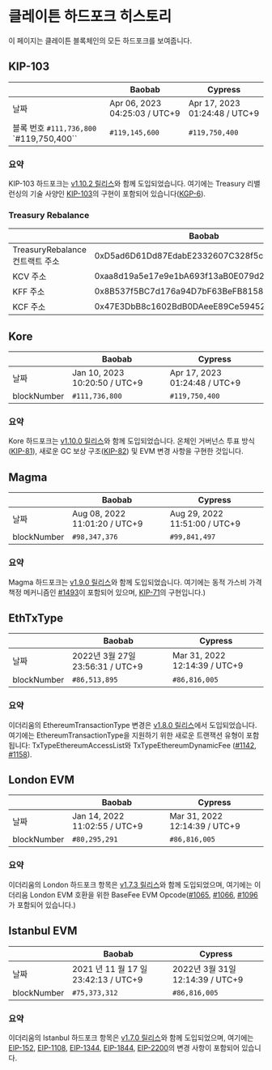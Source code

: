 # 클레이튼 하드포크 히스토리

이 페이지는 클레이튼 블록체인의 모든 하드포크를 보여줍니다.

## KIP-103

| ` `                                     | Baobab                        | Cypress                       |
| --------------------------------------- | ----------------------------- | ----------------------------- |
| 날짜                                      | Apr 06, 2023 04:25:03 / UTC+9 | Apr 17, 2023 01:24:48 / UTC+9 |
| 블록 번호 `#111,736,800` \`#119,750,400\`\` | `#119,145,600`                | `#119,750,400`                |

### 요약

KIP-103 하드포크는 [v1.10.2 릴리스](https://github.com/klaytn/klaytn/releases/tag/v1.10.2)와 함께 도입되었습니다. 여기에는 Treasury 리밸런싱의 기술 사양인 [KIP-103](https://kips.klaytn.foundation/KIPs/kip-103)의 구현이 포함되어 있습니다([KGP-6](https://govforum.klaytn.foundation/t/kgp-6-proposal-to-establish-a-sustainable-and-verifiable-klay-token-economy/157)).

### Treasury Rebalance

| ` `                       | Baobab                                     | Cypress                                    |
| ------------------------- | ------------------------------------------ | ------------------------------------------ |
| TreasuryRebalance 컨트랙트 주소 | 0xD5ad6D61Dd87EdabE2332607C328f5cc96aeCB95 | 0xD5ad6D61Dd87EdabE2332607C328f5cc96aeCB95 |
| KCV 주소                    | 0xaa8d19a5e17e9e1bA693f13aB0E079d274a7e51E | 0x4f04251064274252D27D4af55BC85b68B3adD992 |
| KFF 주소                    | 0x8B537f5BC7d176a94D7bF63BeFB81586EB3D1c0E | 0x85D82D811743b4B8F3c48F3e48A1664d1FfC2C10 |
| KCF 주소                    | 0x47E3DbB8c1602BdB0DAeeE89Ce59452c4746CA1C | 0xdd4C8d805fC110369D3B148a6692F283ffBDCcd3 |

## Kore

| ` `         | Baobab                        | Cypress                       |
| ----------- | ----------------------------- | ----------------------------- |
| 날짜          | Jan 10, 2023 10:20:50 / UTC+9 | Apr 17, 2023 01:24:48 / UTC+9 |
| blockNumber | `#111,736,800`                | `#119,750,400`                |

### 요약

Kore 하드포크는 [v1.10.0 릴리스](https://github.com/klaytn/klaytn/releases/tag/v1.10.0)와 함께 도입되었습니다. 온체인 거버넌스 투표 방식([KIP-81](https://kips.klaytn.foundation/KIPs/kip-81)), 새로운 GC 보상 구조([KIP-82](https://kips.klaytn.foundation/KIPs/kip-82)) 및 EVM 변경 사항을 구현한 것입니다.

## Magma

| ` `         | Baobab                        | Cypress                       |
| ----------- | ----------------------------- | ----------------------------- |
| 날짜          | Aug 08, 2022 11:01:20 / UTC+9 | Aug 29, 2022 11:51:00 / UTC+9 |
| blockNumber | `#98,347,376`                 | `#99,841,497`                 |

### 요약

Magma 하드포크는 [v1.9.0 릴리스](https://github.com/klaytn/klaytn/releases/tag/v1.9.0)와 함께 도입되었습니다. 여기에는 동적 가스비 가격 책정 메커니즘인 [#1493](https://github.com/klaytn/klaytn/pull/1493)이 포함되어 있으며, [KIP-71](https://kips.klaytn.foundation/KIPs/kip-71)의 구현입니다.)

## EthTxType

| ` `         | Baobab                        | Cypress                       |
| ----------- | ----------------------------- | ----------------------------- |
| 날짜          | 2022년 3월 27일 23:56:31 / UTC+9 | Mar 31, 2022 12:14:39 / UTC+9 |
| blockNumber | `#86,513,895`                 | `#86,816,005`                 |

### 요약

이더리움의 EthereumTransactionType 변경은 [v1.8.0 릴리스](https://github.com/klaytn/klaytn/releases/tag/v1.8.0)에서 도입되었습니다. 여기에는 EthereumTransactionType을 지원하기 위한 새로운 트랜잭션 유형이 포함됩니다: TxTypeEthereumAccessList와 TxTypeEthereumDynamicFee ([#1142](https://github.com/klaytn/klaytn/pull/1142), [#1158](https://github.com/klaytn/klaytn/pull/1158)).

## London EVM

| ` `         | Baobab                        | Cypress                       |
| ----------- | ----------------------------- | ----------------------------- |
| 날짜          | Jan 14, 2022 11:02:55 / UTC+9 | Mar 31, 2022 12:14:39 / UTC+9 |
| blockNumber | `#80,295,291`                 | `#86,816,005`                 |

### 요약

이더리움의 London 하드포크 항목은 [v1.7.3 릴리스](https://github.com/klaytn/klaytn/releases/tag/v1.7.3)와 함께 도입되었으며, 여기에는 이더리움 London EVM 호환을 위한 BaseFee EVM Opcode([#1065](https://github.com/klaytn/klaytn/pull/1065), [#1066](https://github.com/klaytn/klaytn/pull/1066), [#1096](https://github.com/klaytn/klaytn/pull/1096)가 포함되어 있습니다.)

## Istanbul EVM

| ` `         | Baobab                            | Cypress                       |
| ----------- | --------------------------------- | ----------------------------- |
| 날짜          | 2021 년 11 월 17 일 23:42:13 / UTC+9 | 2022년 3월 31일 12:14:39 / UTC+9 |
| blockNumber | `#75,373,312`                     | `#86,816,005`                 |

### 요약

이더리움의 Istanbul 하드포크 항목은 [v1.7.0 릴리스](https://github.com/klaytn/klaytn/releases/tag/v1.7.0)와 함께 도입되었으며, 여기에는 [EIP-152](https://eips.ethereum.org/EIPS/eip-152), [EIP-1108](https://eips.ethereum.org/EIPS/eip-1108), [EIP-1344](https://eips.ethereum.org/EIPS/eip-1344), [EIP-1844](https://eips.ethereum.org/EIPS/eip-1844), [EIP-2200](https://eips.ethereum.org/EIPS/eip-2200)의 변경 사항이 포함되어 있습니다.
